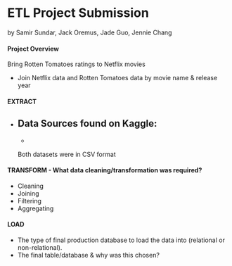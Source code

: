 # ETL Project Submission
by Samir Sundar, Jack Oremus, Jade Guo, Jennie Chang

#### Project Overview
Bring Rotten Tomatoes ratings to Netflix movies
- Join Netflix data and Rotten Tomatoes data by movie name & release year

#### EXTRACT
 - Data Sources found on Kaggle:
   - 
   - 
 
   Both datasets were in CSV format

#### TRANSFORM - What data cleaning/transformation was required?
 - Cleaning
 - Joining
 - Filtering
 - Aggregating

#### LOAD
 - The type of final production database to load the data into (relational or non-relational).
 - The final table/database & why was this chosen?
